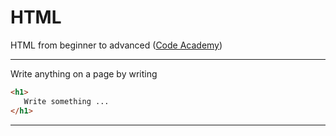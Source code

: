 # HTML
HTML from beginner to advanced ([Code Academy](https://www.codecademy.com/learn))

***
Write anything on a page by writing 
```html
<h1>
   Write something ...
</h1>
```
***
